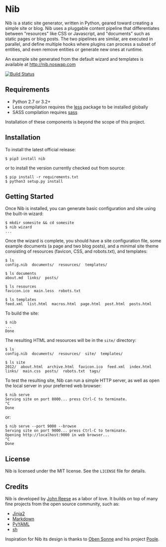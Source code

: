 Nib
===

Nib is a static site generator, written in Python, geared toward creating a
simple site or blog.  Nib uses a pluggable content pipeline that differentiates
between "resources" like CSS or Javascript, and "documents" such as static pages
or blog posts. The two pipelines are similar, are executed in parallel, and
define multiple hooks where plugins can process a subset of entities, and even
remove entities or generate new ones at runtime.

An example site generated from the default wizard and templates is available at
http://nib.noswap.com

[![Build Status](https://travis-ci.org/jreese/nib.png?branch=master)](https://travis-ci.org/jreese/nib)


Requirements
------------

- Python 2.7 or 3.2+
- Less compilation requires the [less](http://lesscss.org/) package to be installed globally
- SASS compilation requires [sass](http://sass-lang.com/install)

Installation of these components is beyond the scope of this project.

Installation
------------

To install the latest official release:

    $ pip3 install nib

or to install the version currently checked out from source:

    $ pip install -r requirements.txt
    $ python3 setup.py install


Getting Started
---------------

Once Nib is installed, you can generate basic configuration and site using the
built-in wizard:

    $ mkdir somesite && cd somesite
    $ nib wizard
    ...

Once the wizard is complete, you should have a site configuration file, some
example documents (a page and two blog posts), and a minimal site theme
consisting of resources (favicon, CSS, and robots.txt), and templates:

    $ ls
    config.nib  documents/  resources/  templates/

    $ ls documents
    about.md  links/  posts/

    $ ls resources
    favicon.ico  main.less  robots.txt

    $ ls templates
    feed.xml  list.html  macros.html  page.html  post.html  posts.html

To build the site:

    $ nib
    ...
    Done

The resulting HTML and resources will be in the `site/` directory:

    $ ls
    config.nib  documents/  resources/  site/  templates/

    $ ls site
    2012/  about.html  archive.html  favicon.ico  feed.xml  index.html  links/  main.css  posts/  robots.txt  tags/

To test the resulting site, Nib can run a simple HTTP server, as well as open
the local server in your preferred web browser:

    $ nib serve
    Serving site on port 8000... press Ctrl-C to terminate.
    ^C
    Done

or:

    $ nib serve --port 9000 --browse
    Serving site on port 9000... press Ctrl-C to terminate.
    Opening http://localhost:9000 in web browser...
    ^C
    Done


License
-------

Nib is licensed under the MIT license.  See the `LICENSE` file for details.


Credits
-------

Nib is developed by [John Reese](http://noswap.com) as a labor of love.
It builds on top of many fine projects from the open source community, such as:

- [Jinja2](http://jinja.pocoo.org)
- [Markdown](http://pypi.python.org/pypi/Markdown/)
- [PyYAML](http://pyyaml.org)
- [sh](https://github.com/amoffat/sh)

Inspiration for Nib its design is thanks to
[Oben Sonne](http://obensonne.bitbucket.org/) and his project
[Poole](http://bitbucket.org/obensonne/poole).
